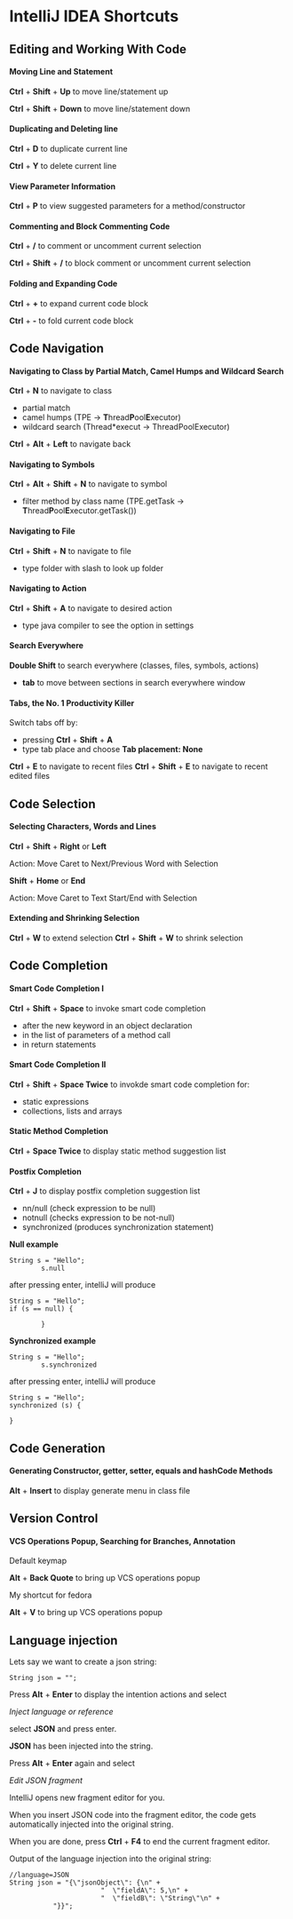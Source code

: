 # IntelliJ IDEA Shortcuts

## Editing and Working With Code

#### Moving Line and Statement
**Ctrl** + **Shift** + **Up**       to move line/statement up

**Ctrl** + **Shift** + **Down**     to move line/statement down

#### Duplicating and Deleting line
**Ctrl** + **D**        to duplicate current line

**Ctrl** + **Y**        to delete current line

#### View Parameter Information
**Ctrl** + **P**        to view suggested parameters for a method/constructor

#### Commenting and Block Commenting Code
**Ctrl** + **/**                to comment or uncomment current selection

**Ctrl** + **Shift** + **/**        to block comment or uncomment current selection

#### Folding and Expanding Code
**Ctrl** + **+**        to expand current code block

**Ctrl** + **-**        to fold current code block

## Code Navigation

#### Navigating to Class by Partial Match, Camel Humps and Wildcard Search
**Ctrl** + **N**                    to navigate to class

- partial match
- camel humps (TPE -> **T**hread**P**ool**E**xecutor)
- wildcard search (Thread*execut -> ThreadPoolExecutor)

**Ctrl** + **Alt** + **Left**       to navigate back

#### Navigating to Symbols
**Ctrl** + **Alt** + **Shift** + **N** to navigate to symbol

- filter method by class name (TPE.getTask -> **T**hread**P**ool**E**xecutor.getTask())

#### Navigating to File
**Ctrl** + **Shift** + **N**        to navigate to file

- type folder with slash to look up folder

#### Navigating to Action
**Ctrl** + **Shift** + **A**        to navigate to desired action

- type java compiler to see the option in settings

#### Search Everywhere
**Double Shift**        to search everywhere (classes, files, symbols, actions)

- **tab** to move between sections in search everywhere window

#### Tabs, the No. 1 Productivity Killer
Switch tabs off by:
- pressing **Ctrl** + **Shift** + **A**
- type tab place and choose **Tab placement: None**

**Ctrl** + **E**                    to navigate to recent files
**Ctrl** + **Shift** + **E**        to navigate to recent edited files

## Code Selection

#### Selecting Characters, Words and Lines
**Ctrl** + **Shift** + **Right** or **Left**

Action: Move Caret to Next/Previous Word with Selection

**Shift** + **Home** or **End**

Action: Move Caret to Text Start/End with Selection

#### Extending and Shrinking Selection
**Ctrl** + **W**                    to extend selection
**Ctrl** + **Shift** + **W**        to shrink selection

## Code Completion
#### Smart Code Completion I
**Ctrl** + **Shift** + **Space**        to invoke smart code completion

- after the new keyword in an object declaration
- in the list of parameters of a method call
- in return statements

#### Smart Code Completion II
**Ctrl** + **Shift** + **Space Twice**      to invokde smart code completion for:

- static expressions
- collections, lists and arrays

#### Static Method Completion
**Ctrl** + **Space Twice**       to display static method suggestion list

#### Postfix Completion
**Ctrl** + **J**    to display postfix completion suggestion list

- nn/null (check expression to be null)
- notnull (checks expression to be not-null)
- synchronized (produces synchronization statement)

**Null example**
```
String s = "Hello";
        s.null
```
after pressing enter, intelliJ will produce
```
String s = "Hello";
if (s == null) {

        }
```

**Synchronized example**
```
String s = "Hello";
        s.synchronized
```
after pressing enter, intelliJ will produce
```
String s = "Hello";
synchronized (s) {

}
```

## Code Generation
#### Generating Constructor, getter, setter, equals and hashCode Methods
**Alt** + **Insert**        to display generate menu in class file

## Version Control
#### VCS Operations Popup, Searching for Branches, Annotation
Default keymap

**Alt** + **Back Quote**        to bring up VCS operations popup

My shortcut for fedora

**Alt** + **V**                 to bring up VCS operations popup

## Language injection
Lets say we want to create a json string:

```
String json = "";
```

Press **Alt** + **Enter** to display the intention actions and select

<i>Inject language or reference</i>

select **JSON** and press enter.

**JSON** has been injected into the string.

Press **Alt** + **Enter** again and select

<i>Edit JSON fragment</i>

IntelliJ opens new fragment editor for you.

When you insert JSON code into the fragment editor, the code gets
automatically injected into the original string.

When you are done, press **Ctrl** + **F4** to end the current fragment editor.

Output of the language injection into the original string:
```
//language=JSON
String json = "{\"jsonObject\": {\n" +
                       "  \"fieldA\": 5,\n" +
                       "  \"fieldB\": \"String\"\n" +
           "}}";
```